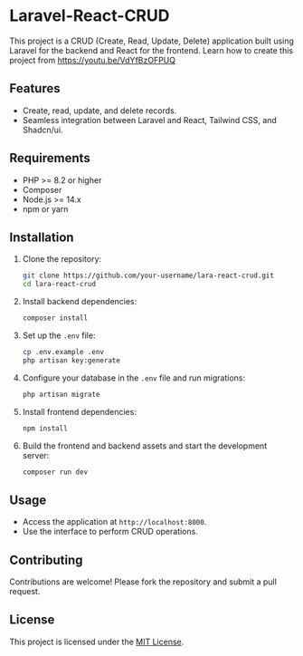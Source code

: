 # Laravel-React-CRUD

This project is a CRUD (Create, Read, Update, Delete) application built using Laravel for the backend and React for the frontend. Learn how to create this project from https://youtu.be/VdYfBzOFPUQ

## Features
- Create, read, update, and delete records.
- Seamless integration between Laravel and React, Tailwind CSS, and Shadcn/ui.

## Requirements
- PHP >= 8.2 or higher
- Composer
- Node.js >= 14.x
- npm or yarn

## Installation

1. Clone the repository:
    ```bash
    git clone https://github.com/your-username/lara-react-crud.git
    cd lara-react-crud
    ```

2. Install backend dependencies:
    ```bash
    composer install
    ```

3. Set up the `.env` file:
    ```bash
    cp .env.example .env
    php artisan key:generate
    ```

4. Configure your database in the `.env` file and run migrations:
    ```bash
    php artisan migrate
    ```

5. Install frontend dependencies:
    ```bash
    npm install
    ```

6. Build the frontend and backend assets and start the development server:
    ```bash
    composer run dev
    ```

## Usage
- Access the application at `http://localhost:8000`.
- Use the interface to perform CRUD operations.

## Contributing
Contributions are welcome! Please fork the repository and submit a pull request.

## License
This project is licensed under the [MIT License](LICENSE).
